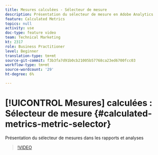 ```yaml
---
title: Mesures calculées - Sélecteur de mesure
description: Présentation du sélecteur de mesure en Adobe Analytics
feature: Calculated Metrics
topics: null
activity: use
doc-type: feature video
team: Technical Marketing
kt: 2317
role: Business Practitioner
level: Beginner
translation-type: tm+mt
source-git-commit: f3b3fa7d91b0cb21005b57768ca23ed6700fcc03
workflow-type: tm+mt
source-wordcount: '29'
ht-degree: 6%

---
```



# [!UICONTROL Mesures] calculées : Sélecteur de mesure  {#calculated-metrics-metric-selector}

Présentation du sélecteur de mesures dans les rapports et analyses

>[!VIDEO](https://video.tv.adobe.com/v/25410/?quality=12)
